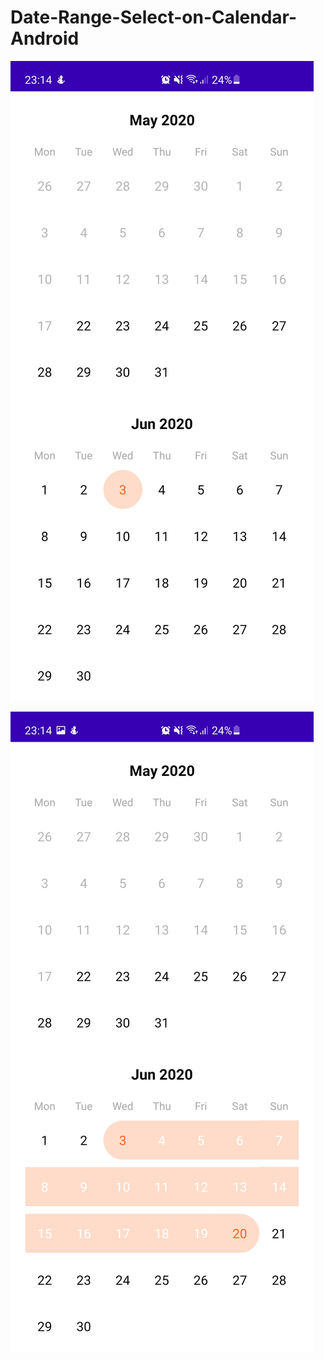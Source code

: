 # Date-Range-Select-on-Calendar-Android

![Alt text](static/screen_1.jpg "Optional Title")

![Alt text](static/screen_2.jpg "Optional Title")
